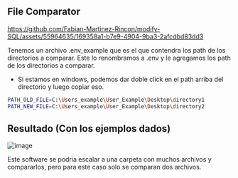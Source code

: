 ## File Comparator



https://github.com/Fabian-Martinez-Rincon/modify-SQL/assets/55964635/169358a1-b7e9-4904-9ba3-2afcdbd83dd3



Tenemos un archivo .env_example que es el que contendra los path de los directorios a comparar. Este lo renombramos a .env y le agregamos los path de los directorios a comparar.

- Si estamos en windows, podemos dar doble click en el path arriba del directorio y luego copiar eso.

```bash
PATH_OLD_FILE=C:\Users_example\User_Example\Desktop\directory1
PATH_NEW_FILE=C:\Users_example\User_Example\Desktop\directory2
```

## Resultado (Con los ejemplos dados)

![image](https://github.com/Fabian-Martinez-Rincon/modify-SQL/assets/55964635/1dfc8b21-bf12-4851-a74a-03c25a625828)

Este software se podria escalar a una carpeta con muchos archivos y compararlos, pero para este caso solo se comparan dos archivos.
